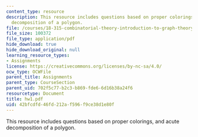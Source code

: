 ```yaml
---
content_type: resource
description: This resource includes questions based on proper colorings, and acute
  decomposition of a polygon.
file: /courses/18-315-combinatorial-theory-introduction-to-graph-theory-extremal-and-enumerative-combinatorics-spring-2005/42bfcdfd46fd212af596f9ce38d1e80f_hw1.pdf
file_size: 100372
file_type: application/pdf
hide_download: true
hide_download_original: null
learning_resource_types:
- Assignments
license: https://creativecommons.org/licenses/by-nc-sa/4.0/
ocw_type: OCWFile
parent_title: Assignments
parent_type: CourseSection
parent_uid: 702f5c77-b2c3-b869-fde6-6d16b38a24f6
resourcetype: Document
title: hw1.pdf
uid: 42bfcdfd-46fd-212a-f596-f9ce38d1e80f
---
```

This resource includes questions based on proper colorings, and acute decomposition of a polygon.